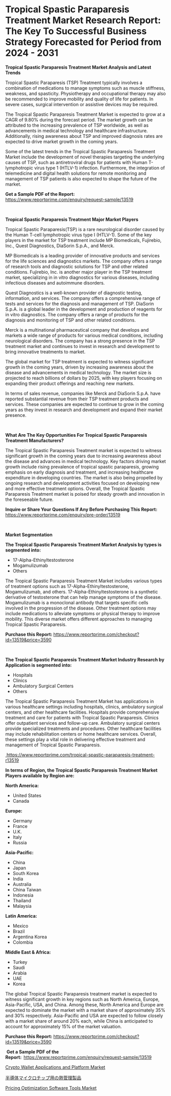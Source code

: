 <p><h1>Tropical Spastic Paraparesis Treatment Market Research Report: The Key To Successful Business Strategy Forecasted for Period from 2024 - 2031</h1></p><p><strong>Tropical Spastic Paraparesis Treatment Market Analysis and Latest Trends</strong></p>
<p><p>Tropical Spastic Paraparesis (TSP) Treatment typically involves a combination of medications to manage symptoms such as muscle stiffness, weakness, and spasticity. Physiotherapy and occupational therapy may also be recommended to improve mobility and quality of life for patients. In severe cases, surgical intervention or assistive devices may be required.</p><p>The Tropical Spastic Paraparesis Treatment Market is expected to grow at a CAGR of 9.80% during the forecast period. The market growth can be attributed to the increasing prevalence of TSP worldwide, as well as advancements in medical technology and healthcare infrastructure. Additionally, rising awareness about TSP and improved diagnosis rates are expected to drive market growth in the coming years.</p><p>Some of the latest trends in the Tropical Spastic Paraparesis Treatment Market include the development of novel therapies targeting the underlying causes of TSP, such as antiretroviral drugs for patients with Human T-lymphotropic virus type 1 (HTLV-1) infection. Furthermore, the integration of telemedicine and digital health solutions for remote monitoring and management of TSP patients is also expected to shape the future of the market.</p></p>
<p><strong>Get a Sample PDF of the Report:&nbsp;</strong> <a href="https://www.reportprime.com/enquiry/request-sample/13519">https://www.reportprime.com/enquiry/request-sample/13519</a></p>
<p>&nbsp;</p>
<p><strong>Tropical Spastic Paraparesis Treatment Major Market Players</strong></p>
<p><p>Tropical Spastic Paraparesis(TSP) is a rare neurological disorder caused by the Human T-cell lymphotropic virus type I (HTLV-1). Some of the key players in the market for TSP treatment include MP Biomedicals, Fujirebio, Inc., Quest Diagnostics, DiaSorin S.p.A., and Merck.</p><p>MP Biomedicals is a leading provider of innovative products and services for the life sciences and diagnostics markets. The company offers a range of research tools and diagnostic solutions for TSP and other related conditions. Fujirebio, Inc. is another major player in the TSP treatment market, specializing in in vitro diagnostics for various diseases, including infectious diseases and autoimmune disorders.</p><p>Quest Diagnostics is a well-known provider of diagnostic testing, information, and services. The company offers a comprehensive range of tests and services for the diagnosis and management of TSP. DiaSorin S.p.A. is a global leader in the development and production of reagents for in vitro diagnostics. The company offers a range of products for the diagnosis and monitoring of TSP and other related conditions.</p><p>Merck is a multinational pharmaceutical company that develops and markets a wide range of products for various medical conditions, including neurological disorders. The company has a strong presence in the TSP treatment market and continues to invest in research and development to bring innovative treatments to market.</p><p>The global market for TSP treatment is expected to witness significant growth in the coming years, driven by increasing awareness about the disease and advancements in medical technology. The market size is projected to reach billions of dollars by 2025, with key players focusing on expanding their product offerings and reaching new markets.</p><p>In terms of sales revenue, companies like Merck and DiaSorin S.p.A. have reported substantial revenue from their TSP treatment products and services. These companies are expected to continue to grow in the coming years as they invest in research and development and expand their market presence.</p></p>
<p>&nbsp;</p>
<p><strong>What Are The Key Opportunities For Tropical Spastic Paraparesis Treatment Manufacturers?</strong></p>
<p><p>The Tropical Spastic Paraparesis Treatment market is expected to witness significant growth in the coming years due to increasing awareness about the disease and advances in medical technology. Key factors driving market growth include rising prevalence of tropical spastic paraparesis, growing emphasis on early diagnosis and treatment, and increasing healthcare expenditure in developing countries. The market is also being propelled by ongoing research and development activities focused on developing new and more effective treatment options. Overall, the Tropical Spastic Paraparesis Treatment market is poised for steady growth and innovation in the foreseeable future.</p></p>
<p><strong>Inquire or Share Your Questions If Any Before Purchasing This Report:</strong> <a href="https://www.reportprime.com/enquiry/pre-order/13519">https://www.reportprime.com/enquiry/pre-order/13519</a></p>
<p>&nbsp;</p>
<p><strong>Market Segmentation</strong></p>
<p><strong>The Tropical Spastic Paraparesis Treatment Market Analysis by types is segmented into:</strong></p>
<p><ul><li>17-Alpha-Ethinyltestosterone</li><li>Mogamulizumab</li><li>Others</li></ul></p>
<p><p>The Tropical Spastic Paraparesis Treatment Market includes various types of treatment options such as 17-Alpha-Ethinyltestosterone, Mogamulizumab, and others. 17-Alpha-Ethinyltestosterone is a synthetic derivative of testosterone that can help manage symptoms of the disease. Mogamulizumab is a monoclonal antibody that targets specific cells involved in the progression of the disease. Other treatment options may include medications to alleviate symptoms or physical therapy to improve mobility. This diverse market offers different approaches to managing Tropical Spastic Paraparesis.</p></p>
<p><strong>Purchase this Report:&nbsp;</strong><a href="https://www.reportprime.com/checkout?id=13519&price=3590">https://www.reportprime.com/checkout?id=13519&price=3590</a></p>
<p>&nbsp;</p>
<p><strong>The Tropical Spastic Paraparesis Treatment Market Industry Research by Application is segmented into:</strong></p>
<p><ul><li>Hospitals</li><li>Clinics</li><li>Ambulatory Surgical Centers</li><li>Others</li></ul></p>
<p><p>The Tropical Spastic Paraparesis Treatment Market has applications in various healthcare settings including hospitals, clinics, ambulatory surgical centers, and other healthcare facilities. Hospitals provide comprehensive treatment and care for patients with Tropical Spastic Paraparesis. Clinics offer outpatient services and follow-up care. Ambulatory surgical centers provide specialized treatments and procedures. Other healthcare facilities may include rehabilitation centers or home healthcare services. Overall, these settings play a vital role in delivering effective treatment and management of Tropical Spastic Paraparesis.</p></p>
<p><a href="https://www.reportprime.com/tropical-spastic-paraparesis-treatment-r13519">&nbsp;https://www.reportprime.com/tropical-spastic-paraparesis-treatment-r13519</a></p>
<p><strong>In terms of Region, the Tropical Spastic Paraparesis Treatment Market Players available by Region are:</strong></p>
<p>
    <p> <strong> North America: </strong>
        <ul>
            <li>United States</li>
            <li>Canada</li>
        </ul>
        </p> 
    <p> <strong> Europe: </strong>
        <ul>
            <li>Germany</li>
            <li>France</li>
            <li>U.K.</li>
            <li>Italy</li>
            <li>Russia</li>
        </ul>
        </p> 
    <p> <strong> Asia-Pacific: </strong>
        <ul>
            <li>China</li>
            <li>Japan</li>
            <li>South Korea</li>
            <li>India</li>
            <li>Australia</li>
            <li>China Taiwan</li>
            <li>Indonesia</li>
            <li>Thailand</li>
            <li>Malaysia</li>
        </ul>
        </p> 
    <p> <strong> Latin America: </strong>
        <ul>
            <li>Mexico</li>
            <li>Brazil</li>
            <li>Argentina Korea</li>
            <li>Colombia</li>
        </ul>
        </p> 
    <p> <strong> Middle East & Africa: </strong>
        <ul>
            <li>Turkey</li>
            <li>Saudi</li>
            <li>Arabia</li>
            <li>UAE</li>
            <li>Korea</li>
        </ul>
    </p>
    </p>
<p><p>The global Tropical Spastic Paraparesis treatment market is expected to witness significant growth in key regions such as North America, Europe, Asia-Pacific, USA, and China. Among these, North America and Europe are expected to dominate the market with a market share of approximately 35% and 30% respectively. Asia-Pacific and USA are expected to follow closely with a market share of around 20% each, while China is anticipated to account for approximately 15% of the market valuation.</p></p>
<p><strong>Purchase this Report: </strong><a href="https://www.reportprime.com/checkout?id=13519&price=3590">https://www.reportprime.com/checkout?id=13519&price=3590</a></p>
<p>&nbsp;<strong>Get a Sample PDF of the Report:&nbsp;&nbsp;</strong><a href="https://www.reportprime.com/enquiry/request-sample/13519">https://www.reportprime.com/enquiry/request-sample/13519</a></p>
<p><strong></strong></p>
<p><p><a href="https://view.publitas.com/reportprime-1/global-crypto-wallet-applications-and-platform-market-exploring-market-share-market-trends-and-future-growth/">Crypto Wallet Applications and Platform Market</a></p><p><a href="https://github.com/pepo3k/Market-Research-Report-List-2/blob/main/5768123104938.md">半導体マイクロチップ用の熱管理製品</a></p><p><a href="https://view.publitas.com/reportprime-1/global-pricing-optimization-software-tools-market-size-and-market-trends-analysis-by-regional-outlook-competitive-strategies-forecasted-for-period-from-2024-to-2031/">Pricing Optimization Software Tools Market</a></p></p>